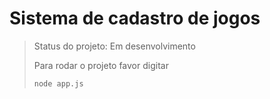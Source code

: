 <h1> Sistema de cadastro de jogos </h1>

> Status do projeto: Em desenvolvimento
>
> Para rodar o projeto favor digitar
>
> ```
>node app.js
>
> ```
